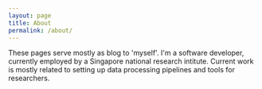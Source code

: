 ```yaml
---
layout: page
title: About
permalink: /about/
---
```


These pages serve mostly as blog to 'myself'. I'm a software developer, currently employed by a Singapore national research intitute. Current work is mostly related to setting up data processing pipelines and tools for researchers.